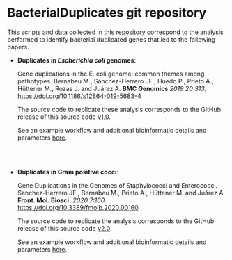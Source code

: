 # BacterialDuplicates git repository

This scripts and data collected in this repository correspond to the analysis performed to identify bacterial duplicated genes that led to the following papers. 

- **Duplicates in *Escherichia coli* genomes**: 

	Gene duplications in the E. coli genome: common themes among pathotypes. Bernabeu M., Sánchez-Herrero JF., Huedo P., Prieto A., Hüttener M., Rozas J. and Juárez A. **BMC Genomics** *2019 20:313*, https://doi.org/10.1186/s12864-019-5683-4

	The source code to replicate these analysis corresponds to the GitHub release of this source code [v1.0](https://github.com/molevol-ub/BacterialDuplicates/releases/tag/v1.0). 

	See an example workflow and additional bioinformatic details and parameters [here](https://github.com/molevol-ub/BacterialDuplicates/blob/master/Ecoli/Ecoli_genome.md).

	<br/><br/>

- **Duplicates in Gram positive cocci**:

	Gene Duplications in the Genomes of Staphylococci and Enterococci. Sanchez-Herrero JF., Bernabeu M., Prieto A., Hüttener M. and Juárez A. **Front. Mol. Biosci.** *2020 7:160*. https://doi.org/10.3389/fmolb.2020.00160

	The source code to replicate the analysis corresponds to the GitHub release of this source code [v2.0](https://github.com/molevol-ub/BacterialDuplicates/releases/tag/v1.0). 

	See an example workflow and additional bioinformatic details and parameters [here](https://github.com/molevol-ub/BacterialDuplicates/blob/master/Gram_positive/Gram_positive.md).


